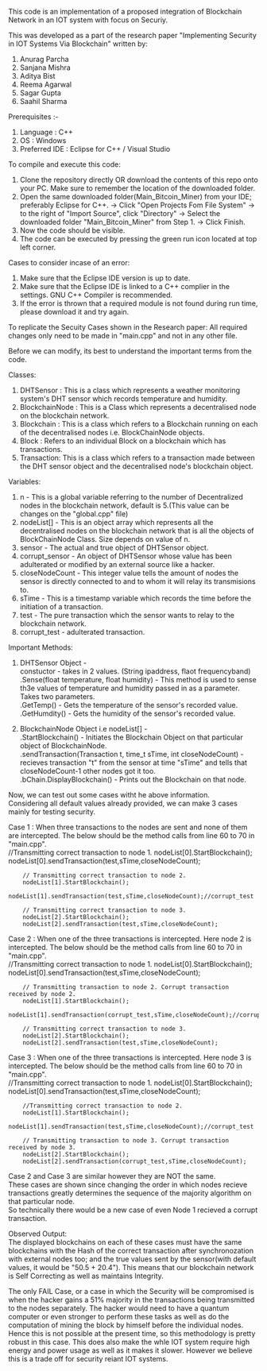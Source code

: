 This code is an implementation of a proposed integration of Blockchain Network in an IOT system with focus on Securiy. 

This was developed as a part of the research paper "Implementing Security in IOT Systems Via Blockchain" written by:
1. Anurag Parcha
2. Sanjana Mishra
3. Aditya Bist
4. Reema Agarwal
5. Sagar Gupta
6. Saahil Sharma

Prerequisites :-
1. Language : C++
2. OS : Windows
3. Preferred IDE : Eclipse for C++ / Visual Studio

To compile and execute this code:
1. Clone the repository directly OR download the contents of this repo onto your PC. Make sure to remember the location of the downloaded folder.
2. Open the same downloaded folder(Main_Bitcoin_Miner) from your IDE; preferably Eclipse for C++.
  -> Click "Open Projects Fom File System" 
  -> to the right of "Import Source", click "Directory" 
  -> Select the downloaded folder "Main_Bitcoin_Miner" from Step 1.
  -> Click Finish.
3. Now the code should be visible.
4. The code can be executed by pressing the green run icon located at top left corner.

Cases to consider incase of an error:
1. Make sure that the Eclipse IDE version is up to date.
2. Make sure that the Eclipse IDE is linked to a C++ complier in the settings. GNU C++ Compiler is recommended. 
3. If the error is thrown that a required module is not found during run time, please download it and try again.

To replicate the Secuity Cases shown in the Research paper:
All required changes only need to be made in "main.cpp" and not in any other file.

Before we can modify, its best to understand the important terms from the code.

Classes: 
1. DHTSensor : This is a class which represents a weather monitoring system's DHT sensor which records temperature and humidity.
2. BlockchainNode : This is a Class which represents a decentralised node on the blockchain network.
3. Blockchain : This is a class which refers to a Blockchain running on each of the decentralised nodes i.e. BlockChainNode objects.
4. Block : Refers to an individual Block on a blockchain which has transactions.
5. Transaction: This is a class which refers to a transaction made between the DHT sensor object and the decentralised node's blockchain object.

Variables:
1. n - This is a global variable referring to the number of Decentralized nodes in the blockchain network, default is 5.(This value can be changes on the "global.cpp" file)
2. nodeList[] - This is an object array which represents all the decentralised nodes on the blockchain network that is all the objects of BlockChainNode Class. Size depends on value of n.
3. sensor - The actual and true object of DHTSensor object. 
4. corrupt_sensor - An object of DHTSensor whose value has been adulterated or modified by an external source like a hacker.
5. closeNodeCount - This integer value tells the amount of nodes the sensor is directly connected to and to whom it will relay its transmisions to.
6. sTime - This is a timestamp variable which records the time before the initiation of a transaction.
7. test - The pure transaction which the sensor wants to relay to the blockchain network.
8. corrupt_test - adulterated transaction.

Important Methods:<br />
  1. DHTSensor Object - <br />
     constuctor - takes in 2 values. (String ipaddress, flaot frequencyband)<br />
    .Sense(float temperature, float humidity) - This method is used to sense th3e values of temperature and humidity passed in as a parameter. Takes two parameters. <br />
    .GetTemp() - Gets the temperature of the sensor's recorded value.<br />
    .GetHumdity() - Gets the humidity of the sensor's recorded value.<br />
  
  2. BlockchainNode Object i.e nodeList[] - <br />
    .StartBlockchain() - Initiates the Blockchain Object on that particular object of BlockchainNode.<br />
    .sendTransaction(Transaction t, time_t sTime, int closeNodeCount) - recieves transaction "t" from the sensor at time "sTime" and tells that closeNodeCount-1 other nodes got it too.<br />
    .bChain.DisplayBlockchain() - Prints out the Blockchain on that node.<br />
    

Now, we can test out some cases witht he above information.<br />
Considering all default values already provided, we can make 3 cases mainly for testing security.<br />

Case 1 : When three transactions to the nodes are sent and none of them are intercepted. The below should be the method calls from line 60 to 70 in "main.cpp".<br />
    		//Transmitting correct transaction to node 1.
    		nodeList[0].StartBlockchain();
		nodeList[0].sendTransaction(test,sTime,closeNodeCount);

		// Transmitting correct transaction to node 2.
		nodeList[1].StartBlockchain();
		nodeList[1].sendTransaction(test,sTime,closeNodeCount);//corrupt_test

		// Transmitting correct transaction to node 3.
		nodeList[2].StartBlockchain();
		nodeList[2].sendTransaction(test,sTime,closeNodeCount);

Case 2 : When one of the three transactions is intercepted. Here node 2 is intercepted. The below should be the method calls from line 60 to 70 in "main.cpp".<br />
    		//Transmitting correct transaction to node 1.
    		nodeList[0].StartBlockchain();
		nodeList[0].sendTransaction(test,sTime,closeNodeCount);

		// Transmitting transaction to node 2. Corrupt transaction received by node 2.
		nodeList[1].StartBlockchain();
		nodeList[1].sendTransaction(corrupt_test,sTime,closeNodeCount);//corrupt_test

		// Transmitting correct transaction to node 3.
		nodeList[2].StartBlockchain();
		nodeList[2].sendTransaction(test,sTime,closeNodeCount);
    
Case 3 : When one of the three transactions is intercepted. Here node 3 is intercepted. The below should be the method calls from line 60 to 70 in "main.cpp".<br />
    		//Transmitting correct transaction to node 1.
    		nodeList[0].StartBlockchain();
		nodeList[0].sendTransaction(test,sTime,closeNodeCount);

		//Transmitting correct transaction to node 2.
		nodeList[1].StartBlockchain();
		nodeList[1].sendTransaction(test,sTime,closeNodeCount);//corrupt_test

		// Transmitting transaction to node 3. Corrupt transaction received by node 3.
		nodeList[2].StartBlockchain();
		nodeList[2].sendTransaction(corrupt_test,sTime,closeNodeCount);
  
Case 2 and Case 3 are similar however they are NOT the same.<br /> 
These cases are shown since changing the order in which nodes recieve transactions greatly determines the sequence of the majority algorithm on that particular node.<br />
So technically there would be a new case of even Node 1 recieved a corrupt transaction.<br />

Observed Output:<br />
The displayed blockchains on each of these cases must have the same blockchains with the Hash of the correct transaction after synchronozation with external nodes too;
and the true values sent by the sensor(with default values, it would be "50.5 + 20.4"). This means that our blockchain network is Self Correcting as well as maintains Integrity.

The only FAIL Case, or a case in which the Security will be compromised is when the hacker gains a 51% majority in the transactions being transmitted to the nodes separately. 
The hacker would need to have a quantum computer or even stronger to perform these tasks as well as do the computation of mining the block by himself before the individual nodes.<br />
Hence this is not possible at the present time, so this methodology is pretty robust in this case.
This does also make the whle IOT system require high energy and power usage as well as it makes it slower. However we believe this is a trade off for security reiant IOT systems.




